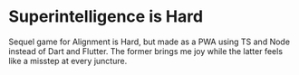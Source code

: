 # Superintelligence is Hard

Sequel game for Alignment is Hard, but made as a PWA using TS and Node instead of Dart and Flutter. The former brings me joy while the latter feels like a misstep at every juncture.
